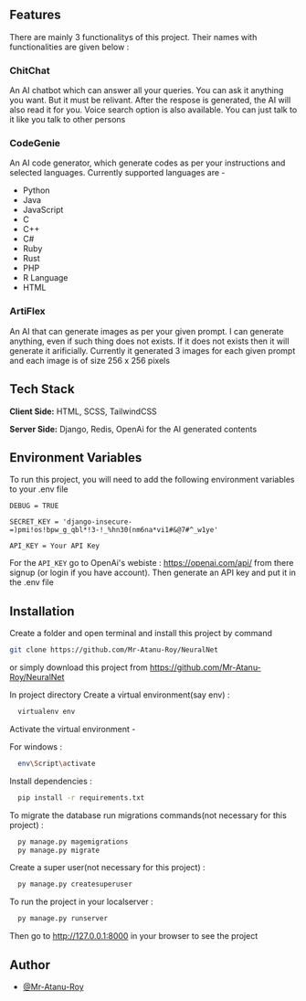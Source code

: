 
## Features
There are mainly 3 functionalitys of this project. Their names with functionalities are given below :

### ChitChat
An AI chatbot which can answer all your queries. You can ask it anything you want. But it must be relivant. After the respose is generated, the AI will also read it for you. Voice search option is also available. You can just talk to it like you talk to other persons

### CodeGenie
An AI code generator, which generate codes as per your instructions and selected languages. 
Currently supported languages are - 
- Python
- Java
- JavaScript
- C 
- C++
- C#
- Ruby
- Rust
- PHP
- R Language
- HTML

### ArtiFlex
An AI that can generate images as per your given prompt. I can generate anything, even if such thing does not exists. If it does not exists then it will generate it arificially.
Currently it generated 3 images for each given prompt and each image is of size 256 x 256 pixels

## Tech Stack

**Client Side:** HTML, SCSS, TailwindCSS

**Server Side:** Django, Redis, OpenAi for the AI generated contents


## Environment Variables

To run this project, you will need to add the following environment variables to your .env file

`DEBUG = TRUE`

`SECRET_KEY = 'django-insecure-=)pmi!os!bpw_g_qbl*!3-!_%hn30(nm6na*vi1#&@7#^_w1ye'`

`API_KEY = Your API Key`

For the `API_KEY` go to OpenAi's webiste : https://openai.com/api/  from there signup (or login if you have account). Then generate an API key and put it in the .env file

## Installation

Create a folder and open terminal and install this project by
command 
```bash
git clone https://github.com/Mr-Atanu-Roy/NeuralNet

```
or simply download this project from https://github.com/Mr-Atanu-Roy/NeuralNet

In project directory Create a virtual environment(say env) :

```bash
  virtualenv env

```
Activate the virtual environment -

For windows :
```bash
  env\Script\activate

```
Install dependencies :
```bash
  pip install -r requirements.txt

```
To migrate the database run migrations commands(not necessary for this project) :
```bash
  py manage.py magemigrations
  py manage.py migrate

```

Create a super user(not necessary for this project) :
```bash
  py manage.py createsuperuser

```

To run the project in your localserver :
```bash
  py manage.py runserver

```
Then go to http://127.0.0.1:8000 in your browser to see the project

## Author

- [@Mr-Atanu-Roy](https://www.github.com/Mr-Atanu-Roy)

